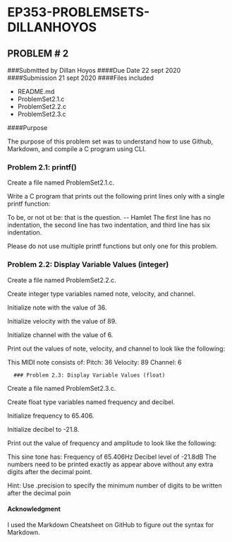 # EP353-PROBLEMSETS-DILLANHOYOS
## PROBLEM # 2

###Submitted by
Dillan Hoyos
####Due Date
22 sept 2020
####Submission
21 sept 2020
####Files included
 * README.md
 * ProblemSet2.1.c
 * ProblemSet2.2.c
 * ProblemSet2.3.c

####Purpose 

The purpose of this problem set was to understand how to use Github, Markdown, and compile a C program using CLI.

### Problem 2.1: printf()
Create a file named ProblemSet2.1.c.

Write a C program that prints out the following print lines only with a single printf function:

  To be, or not ot be:
          that is the question.
                          -- Hamlet
The first line has no indentation, the second line has two indentation, and third line has six indentation.

Please do not use multiple printf functions but only one for this problem.

### Problem 2.2: Display Variable Values (integer)
Create a file named ProblemSet2.2.c.

Create integer type variables named note, velocity, and channel.

Initialize note with the value of 36.

Initialize velocity with the value of 89.

Initialize channel with the value of 6.

Print out the values of note, velocity, and channel to look like the following:

  This MIDI note consists of:
      Pitch:         36
      Velocity:     89
      Channel:     6
      
      ### Problem 2.3: Display Variable Values (float)
    
Create a file named ProblemSet2.3.c.

Create float type variables named frequency and decibel.

Initialize frequency to 65.406.

Initialize decibel to -21.8.

Print out the value of frequency and amplitude to look like the following:

  This sine tone has:
      Frequency of 65.406Hz
      Decibel level of -21.8dB
The numbers need to be printed exactly as appear above without any extra digits after the decimal point.

Hint: Use .precision to specify the minimum number of digits to be written after the decimal poin

#### Acknowledgment 
I used the Markdown Cheatsheet on GitHub to figure out the syntax for Markdown.
 



